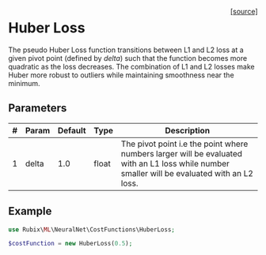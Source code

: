 <span style="float:right;"><a href="https://github.com/RubixML/RubixML/blob/master/src/NeuralNet/CostFunctions/HuberLoss.php">[source]</a></span>

# Huber Loss
The pseudo Huber Loss function transitions between L1 and L2 loss at a given pivot point (defined by *delta*) such that the function becomes more quadratic as the loss decreases. The combination of L1 and L2 losses make Huber more robust to outliers while maintaining smoothness near the minimum.

## Parameters
| # | Param | Default | Type | Description |
|---|---|---|---|---|
| 1 | delta | 1.0 | float | The pivot point i.e the point where numbers larger will be evaluated with an L1 loss while number smaller will be evaluated with an L2 loss. |

## Example
```php
use Rubix\ML\NeuralNet\CostFunctions\HuberLoss;

$costFunction = new HuberLoss(0.5);
```